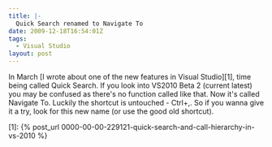```yaml
---
title: |-
  Quick Search renamed to Navigate To
date: 2009-12-18T16:54:01Z
tags:
  - Visual Studio
layout: post
---
```

In March [I wrote about one of the new features in Visual Studio][1], time being called Quick Search. If you look into VS2010 Beta 2 (current latest) you may be confused as there's no function called like that. Now it's called Navigate To. Luckily the shortcut is untouched - Ctrl+,. So if you wanna give it a try, look for this new name (or use the good old shortcut).

[1]: {% post_url 0000-00-00-229121-quick-search-and-call-hierarchy-in-vs-2010 %}